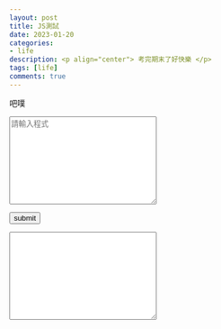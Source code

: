 ```yaml
---
layout: post
title: JS測試
date: 2023-01-20
categories:
- life
description: <p align="center"> 考完期末了好快樂 </p>
tags: [life]
comments: true
---
```


吧噗

<textarea rows="10" cols="30" id="code_A" placeholder="請輸入程式"></textarea>

<button id="submit" onclick="Transform()" > submit </button>

<textarea rows="10" cols="30" id="code_B"></textarea>

<script>
    
    var submit = document.getElementById("submit");

    function Transform()
    {
        console.log("HELLO");
        var code_A = document.getElementById("code_A");
        var code_B = document.getElementById("code_B");
        console.log(code_A.value);
        var code = code_A.value;
        var code_ans="";
        for(var i=0;i<code.length;i++)
        {
            if(code[i]==';')
            {
                code_ans_=code_ans+";";
            }
            else
            {
                code_ans=code_ans+code[i];
            }
        }
        code_B.value=code_ans;
        console.log(code_ans)
        console.log("END");
    }

</script>